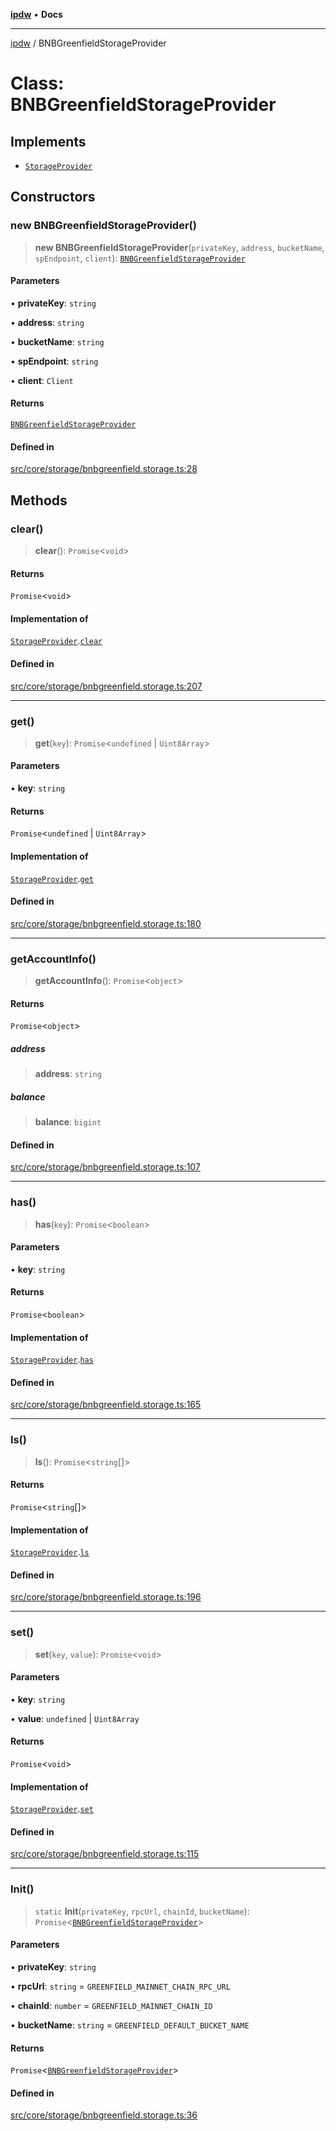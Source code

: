 [**ipdw**](../README.md) • **Docs**

***

[ipdw](../globals.md) / BNBGreenfieldStorageProvider

# Class: BNBGreenfieldStorageProvider

## Implements

- [`StorageProvider`](../interfaces/StorageProvider.md)

## Constructors

### new BNBGreenfieldStorageProvider()

> **new BNBGreenfieldStorageProvider**(`privateKey`, `address`, `bucketName`, `spEndpoint`, `client`): [`BNBGreenfieldStorageProvider`](BNBGreenfieldStorageProvider.md)

#### Parameters

• **privateKey**: `string`

• **address**: `string`

• **bucketName**: `string`

• **spEndpoint**: `string`

• **client**: `Client`

#### Returns

[`BNBGreenfieldStorageProvider`](BNBGreenfieldStorageProvider.md)

#### Defined in

[src/core/storage/bnbgreenfield.storage.ts:28](https://github.com/ansi-code/ipdw/blob/ddce49f30075d034810cb5fb58d4bd8d0a9b98e6/src/core/storage/bnbgreenfield.storage.ts#L28)

## Methods

### clear()

> **clear**(): `Promise`\<`void`\>

#### Returns

`Promise`\<`void`\>

#### Implementation of

[`StorageProvider`](../interfaces/StorageProvider.md).[`clear`](../interfaces/StorageProvider.md#clear)

#### Defined in

[src/core/storage/bnbgreenfield.storage.ts:207](https://github.com/ansi-code/ipdw/blob/ddce49f30075d034810cb5fb58d4bd8d0a9b98e6/src/core/storage/bnbgreenfield.storage.ts#L207)

***

### get()

> **get**(`key`): `Promise`\<`undefined` \| `Uint8Array`\>

#### Parameters

• **key**: `string`

#### Returns

`Promise`\<`undefined` \| `Uint8Array`\>

#### Implementation of

[`StorageProvider`](../interfaces/StorageProvider.md).[`get`](../interfaces/StorageProvider.md#get)

#### Defined in

[src/core/storage/bnbgreenfield.storage.ts:180](https://github.com/ansi-code/ipdw/blob/ddce49f30075d034810cb5fb58d4bd8d0a9b98e6/src/core/storage/bnbgreenfield.storage.ts#L180)

***

### getAccountInfo()

> **getAccountInfo**(): `Promise`\<`object`\>

#### Returns

`Promise`\<`object`\>

##### address

> **address**: `string`

##### balance

> **balance**: `bigint`

#### Defined in

[src/core/storage/bnbgreenfield.storage.ts:107](https://github.com/ansi-code/ipdw/blob/ddce49f30075d034810cb5fb58d4bd8d0a9b98e6/src/core/storage/bnbgreenfield.storage.ts#L107)

***

### has()

> **has**(`key`): `Promise`\<`boolean`\>

#### Parameters

• **key**: `string`

#### Returns

`Promise`\<`boolean`\>

#### Implementation of

[`StorageProvider`](../interfaces/StorageProvider.md).[`has`](../interfaces/StorageProvider.md#has)

#### Defined in

[src/core/storage/bnbgreenfield.storage.ts:165](https://github.com/ansi-code/ipdw/blob/ddce49f30075d034810cb5fb58d4bd8d0a9b98e6/src/core/storage/bnbgreenfield.storage.ts#L165)

***

### ls()

> **ls**(): `Promise`\<`string`[]\>

#### Returns

`Promise`\<`string`[]\>

#### Implementation of

[`StorageProvider`](../interfaces/StorageProvider.md).[`ls`](../interfaces/StorageProvider.md#ls)

#### Defined in

[src/core/storage/bnbgreenfield.storage.ts:196](https://github.com/ansi-code/ipdw/blob/ddce49f30075d034810cb5fb58d4bd8d0a9b98e6/src/core/storage/bnbgreenfield.storage.ts#L196)

***

### set()

> **set**(`key`, `value`): `Promise`\<`void`\>

#### Parameters

• **key**: `string`

• **value**: `undefined` \| `Uint8Array`

#### Returns

`Promise`\<`void`\>

#### Implementation of

[`StorageProvider`](../interfaces/StorageProvider.md).[`set`](../interfaces/StorageProvider.md#set)

#### Defined in

[src/core/storage/bnbgreenfield.storage.ts:115](https://github.com/ansi-code/ipdw/blob/ddce49f30075d034810cb5fb58d4bd8d0a9b98e6/src/core/storage/bnbgreenfield.storage.ts#L115)

***

### Init()

> `static` **Init**(`privateKey`, `rpcUrl`, `chainId`, `bucketName`): `Promise`\<[`BNBGreenfieldStorageProvider`](BNBGreenfieldStorageProvider.md)\>

#### Parameters

• **privateKey**: `string`

• **rpcUrl**: `string` = `GREENFIELD_MAINNET_CHAIN_RPC_URL`

• **chainId**: `number` = `GREENFIELD_MAINNET_CHAIN_ID`

• **bucketName**: `string` = `GREENFIELD_DEFAULT_BUCKET_NAME`

#### Returns

`Promise`\<[`BNBGreenfieldStorageProvider`](BNBGreenfieldStorageProvider.md)\>

#### Defined in

[src/core/storage/bnbgreenfield.storage.ts:36](https://github.com/ansi-code/ipdw/blob/ddce49f30075d034810cb5fb58d4bd8d0a9b98e6/src/core/storage/bnbgreenfield.storage.ts#L36)
